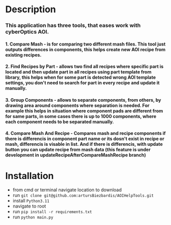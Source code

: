 
# Description

### This application has three tools, that eases work with cyberOptics AOI.
#### 1. Compare Mash - is for comparing two different mash files. This tool just outputs differences in components, this helps create new AOI recipe from existing recipes.
#### 2. Find Recipes by Part  - allows two find all recipes where specific part is located and then update part in all recipes using part template from library, this helps when for some part is detected wrong AOI template settings, you don't need to search for part in every recipe and update it manually.
#### 3. Group Components - allows to separate components, from others, by drawing area around components where separation is needed. For example this helps in situation where component pads are different from for same parts, in some cases there is up to 1000 components, where each component needs to be separated manually.
#### 4. Compare Mash And Recipe - Compares mash and recipe components if there is differencis in component part name or its dosn't exist in recipe or mash, differencis is visable in list. And if there is differencis, with update button you can update recipe from mash data (this feature is under development in updateRecipeAfterCompareMashRecipe branch)

# Installation

* from cmd or terminal navigate location to download
* run `git clone git@github.com:artursBiezbardis/AOIHelpTools.git`
* install `Python3.11`
* navigate to root
* run `pip install -r requirements.txt`
* run `python main.py`
